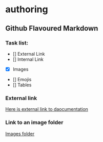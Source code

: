 # authoring
## Github Flavoured Markdown
### Task list:
- [] External Link
- [] Internal Link
- [x] Images
- [] Emojis
- [] Tables
  
### External link
[Here is external link to daocumentation](https://www.wikipedia.org/)

### Link to an image folder
[Images folder](./img)
